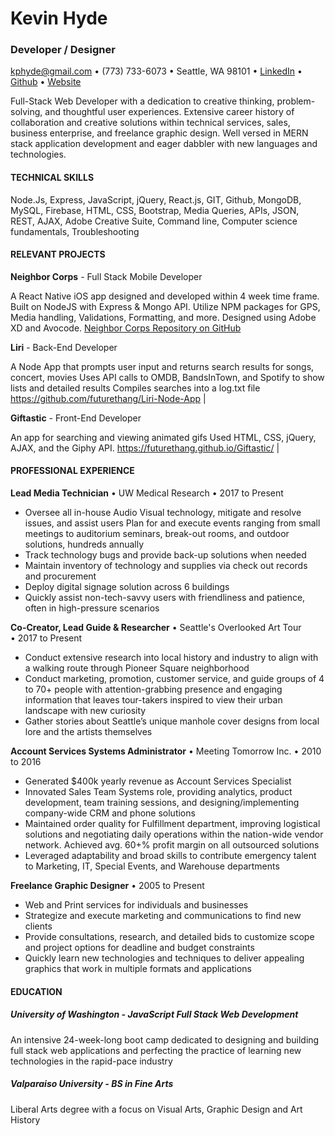 # Kevin Hyde
### Developer / Designer

kphyde@gmail.com • 
(773) 733-6073 • 
Seattle, WA 98101 • 
[LinkedIn](linkedin.com/in/kevin-hyde-54a71416/) • 
[Github](github.com/futurethang) • 
[Website](kevindesignhyde.com/)


Full-Stack Web Developer with a dedication to creative thinking, problem-solving, and thoughtful user experiences. Extensive career history of collaboration and creative solutions within technical services, sales, business enterprise, and freelance graphic design. Well versed in MERN stack application development and eager dabbler with new languages and technologies. 

#### TECHNICAL SKILLS 
Node.Js, Express, JavaScript, jQuery, React.js, GIT, Github, MongoDB, MySQL, Firebase, HTML, CSS, Bootstrap, Media Queries, APIs, JSON, REST, AJAX, Adobe Creative Suite, Command line, Computer science fundamentals, Troubleshooting

#### RELEVANT PROJECTS
**Neighbor Corps** - Full Stack Mobile Developer

A React Native iOS app designed and developed within 4 week time frame. Built on NodeJS with Express & Mongo API. Utilize NPM packages for GPS, Media handling, Validations, Formatting, and more. Designed using Adobe XD and Avocode.
[Neighbor Corps Repository on GitHub](https://github.com/UWBC-Final-Project/Neighbor-Corps-React-Native)

**Liri** - Back-End Developer

A Node App that prompts user input and returns search results for songs, concert, movies
Uses API calls to OMDB, BandsInTown, and Spotify to show lists and detailed results
Compiles searches into a log.txt file
https://github.com/futurethang/Liri-Node-App | 

**Giftastic** - Front-End Developer

An app for searching and viewing animated gifs
Used HTML, CSS, jQuery, AJAX, and the Giphy API.
https://futurethang.github.io/Giftastic/ | 

#### PROFESSIONAL EXPERIENCE
**Lead Media Technician** • UW Medical Research • 2017 to Present
* Oversee all in-house Audio Visual technology, mitigate and resolve issues, and assist users
Plan for and execute events ranging from small meetings to auditorium seminars, break-out rooms, and outdoor solutions, hundreds annually
* Track technology bugs and provide back-up solutions when needed
* Maintain inventory of technology and supplies via check out records and procurement
* Deploy digital signage solution across 6 buildings
* Quickly assist non-tech-savvy users with friendliness and patience, often in high-pressure scenarios

**Co-Creator, Lead Guide & Researcher** • Seattle's Overlooked Art Tour • 2017 to Present
* Conduct extensive research into local history and industry to align with a walking route through Pioneer Square neighborhood
* Conduct marketing, promotion, customer service, and guide groups of 4 to 70+ people with attention-grabbing presence and engaging information that leaves tour-takers inspired to view their urban landscape with new curiosity
* Gather stories about Seattle’s unique manhole cover designs from local lore and the artists themselves

**Account Services Systems Administrator** • Meeting Tomorrow Inc. • 2010 to 2016
* Generated $400k yearly revenue as Account Services Specialist
* Innovated Sales Team Systems role, providing analytics, product development, team training sessions, and designing/implementing company-wide CRM and phone solutions
* Maintained order quality for Fulfillment department, improving logistical solutions and negotiating daily operations within the nation-wide vendor network. Achieved avg. 60+% profit margin on all outsourced solutions
* Leveraged adaptability and broad skills to contribute emergency talent to Marketing, IT, Special Events, and Warehouse departments

**Freelance Graphic Designer** • 2005 to Present
* Web and Print services for individuals and businesses
* Strategize and execute marketing and communications to find new clients
* Provide consultations, research, and detailed bids to customize scope and project options for deadline and budget constraints
* Quickly learn new technologies and techniques to deliver appealing graphics that work in multiple formats and applications

#### EDUCATION
##### University of Washington - JavaScript Full Stack Web Development
An intensive 24-week-long boot camp dedicated to designing and building full stack web applications and perfecting the practice of learning new technologies in the rapid-pace industry

##### Valparaiso University - BS in Fine Arts
Liberal Arts degree with a focus on Visual Arts, Graphic Design and Art History
